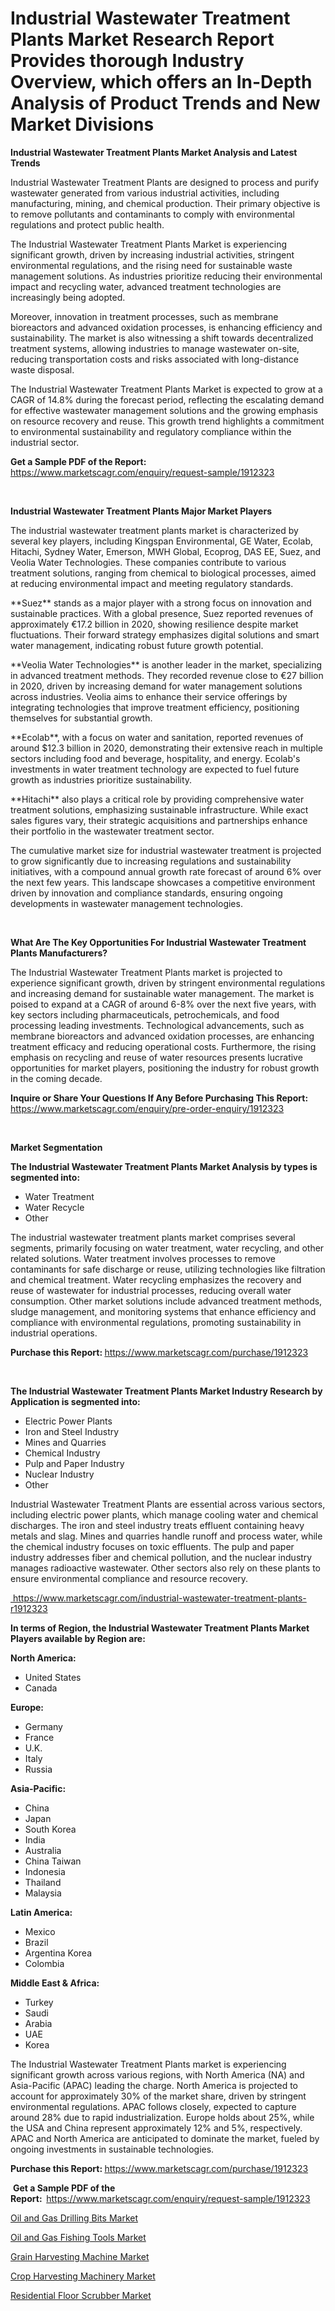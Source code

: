 <p><h1>Industrial Wastewater Treatment Plants Market Research Report Provides thorough Industry Overview, which offers an In-Depth Analysis of Product Trends and New Market Divisions</h1></p><p><strong>Industrial Wastewater Treatment Plants Market Analysis and Latest Trends</strong></p>
<p><p>Industrial Wastewater Treatment Plants are designed to process and purify wastewater generated from various industrial activities, including manufacturing, mining, and chemical production. Their primary objective is to remove pollutants and contaminants to comply with environmental regulations and protect public health.</p><p>The Industrial Wastewater Treatment Plants Market is experiencing significant growth, driven by increasing industrial activities, stringent environmental regulations, and the rising need for sustainable waste management solutions. As industries prioritize reducing their environmental impact and recycling water, advanced treatment technologies are increasingly being adopted. </p><p>Moreover, innovation in treatment processes, such as membrane bioreactors and advanced oxidation processes, is enhancing efficiency and sustainability. The market is also witnessing a shift towards decentralized treatment systems, allowing industries to manage wastewater on-site, reducing transportation costs and risks associated with long-distance waste disposal.</p><p>The Industrial Wastewater Treatment Plants Market is expected to grow at a CAGR of 14.8% during the forecast period, reflecting the escalating demand for effective wastewater management solutions and the growing emphasis on resource recovery and reuse. This growth trend highlights a commitment to environmental sustainability and regulatory compliance within the industrial sector.</p></p>
<p><strong>Get a Sample PDF of the Report:&nbsp;</strong> <a href="https://www.marketscagr.com/enquiry/request-sample/1912323?utm_campaign=1868&utm_medium=2&utm_source=Github&utm_content=ia&utm_term=11042025&utm_id=industrial-wastewater-treatment-plants">https://www.marketscagr.com/enquiry/request-sample/1912323</a></p>
<p>&nbsp;</p>
<p><strong>Industrial Wastewater Treatment Plants Major Market Players</strong></p>
<p><p>The industrial wastewater treatment plants market is characterized by several key players, including Kingspan Environmental, GE Water, Ecolab, Hitachi, Sydney Water, Emerson, MWH Global, Ecoprog, DAS EE, Suez, and Veolia Water Technologies. These companies contribute to various treatment solutions, ranging from chemical to biological processes, aimed at reducing environmental impact and meeting regulatory standards.</p><p>**Suez** stands as a major player with a strong focus on innovation and sustainable practices. With a global presence, Suez reported revenues of approximately €17.2 billion in 2020, showing resilience despite market fluctuations. Their forward strategy emphasizes digital solutions and smart water management, indicating robust future growth potential.</p><p>**Veolia Water Technologies** is another leader in the market, specializing in advanced treatment methods. They recorded revenue close to €27 billion in 2020, driven by increasing demand for water management solutions across industries. Veolia aims to enhance their service offerings by integrating technologies that improve treatment efficiency, positioning themselves for substantial growth.</p><p>**Ecolab**, with a focus on water and sanitation, reported revenues of around $12.3 billion in 2020, demonstrating their extensive reach in multiple sectors including food and beverage, hospitality, and energy. Ecolab's investments in water treatment technology are expected to fuel future growth as industries prioritize sustainability.</p><p>**Hitachi** also plays a critical role by providing comprehensive water treatment solutions, emphasizing sustainable infrastructure. While exact sales figures vary, their strategic acquisitions and partnerships enhance their portfolio in the wastewater treatment sector.</p><p>The cumulative market size for industrial wastewater treatment is projected to grow significantly due to increasing regulations and sustainability initiatives, with a compound annual growth rate forecast of around 6% over the next few years. This landscape showcases a competitive environment driven by innovation and compliance standards, ensuring ongoing developments in wastewater management technologies.</p></p>
<p>&nbsp;</p>
<p><strong>What Are The Key Opportunities For Industrial Wastewater Treatment Plants Manufacturers?</strong></p>
<p><p>The Industrial Wastewater Treatment Plants market is projected to experience significant growth, driven by stringent environmental regulations and increasing demand for sustainable water management. The market is poised to expand at a CAGR of around 6-8% over the next five years, with key sectors including pharmaceuticals, petrochemicals, and food processing leading investments. Technological advancements, such as membrane bioreactors and advanced oxidation processes, are enhancing treatment efficacy and reducing operational costs. Furthermore, the rising emphasis on recycling and reuse of water resources presents lucrative opportunities for market players, positioning the industry for robust growth in the coming decade.</p></p>
<p><strong>Inquire or Share Your Questions If Any Before Purchasing This Report:</strong> <a href="https://www.marketscagr.com/enquiry/pre-order-enquiry/1912323?utm_campaign=1868&utm_medium=2&utm_source=Github&utm_content=ia&utm_term=11042025&utm_id=industrial-wastewater-treatment-plants">https://www.marketscagr.com/enquiry/pre-order-enquiry/1912323</a></p>
<p>&nbsp;</p>
<p><strong>Market Segmentation</strong></p>
<p><strong>The Industrial Wastewater Treatment Plants Market Analysis by types is segmented into:</strong></p>
<p><ul><li>Water Treatment</li><li>Water Recycle</li><li>Other</li></ul></p>
<p><p>The industrial wastewater treatment plants market comprises several segments, primarily focusing on water treatment, water recycling, and other related solutions. Water treatment involves processes to remove contaminants for safe discharge or reuse, utilizing technologies like filtration and chemical treatment. Water recycling emphasizes the recovery and reuse of wastewater for industrial processes, reducing overall water consumption. Other market solutions include advanced treatment methods, sludge management, and monitoring systems that enhance efficiency and compliance with environmental regulations, promoting sustainability in industrial operations.</p></p>
<p><strong>Purchase this Report:&nbsp;</strong><a href="https://www.marketscagr.com/purchase/1912323?utm_campaign=1868&utm_medium=2&utm_source=Github&utm_content=ia&utm_term=11042025&utm_id=industrial-wastewater-treatment-plants">https://www.marketscagr.com/purchase/1912323</a></p>
<p>&nbsp;</p>
<p><strong>The Industrial Wastewater Treatment Plants Market Industry Research by Application is segmented into:</strong></p>
<p><ul><li>Electric Power Plants</li><li>Iron and Steel Industry</li><li>Mines and Quarries</li><li>Chemical Industry</li><li>Pulp and Paper Industry</li><li>Nuclear Industry</li><li>Other</li></ul></p>
<p><p>Industrial Wastewater Treatment Plants are essential across various sectors, including electric power plants, which manage cooling water and chemical discharges. The iron and steel industry treats effluent containing heavy metals and slag. Mines and quarries handle runoff and process water, while the chemical industry focuses on toxic effluents. The pulp and paper industry addresses fiber and chemical pollution, and the nuclear industry manages radioactive wastewater. Other sectors also rely on these plants to ensure environmental compliance and resource recovery.</p></p>
<p><a href="https://www.marketscagr.com/industrial-wastewater-treatment-plants-r1912323?utm_campaign=1868&utm_medium=2&utm_source=Github&utm_content=ia&utm_term=11042025&utm_id=industrial-wastewater-treatment-plants">&nbsp;https://www.marketscagr.com/industrial-wastewater-treatment-plants-r1912323</a></p>
<p><strong>In terms of Region, the Industrial Wastewater Treatment Plants Market Players available by Region are:</strong></p>
<p>
    <p> <strong> North America: </strong>
        <ul>
            <li>United States</li>
            <li>Canada</li>
        </ul>
        </p> 
    <p> <strong> Europe: </strong>
        <ul>
            <li>Germany</li>
            <li>France</li>
            <li>U.K.</li>
            <li>Italy</li>
            <li>Russia</li>
        </ul>
        </p> 
    <p> <strong> Asia-Pacific: </strong>
        <ul>
            <li>China</li>
            <li>Japan</li>
            <li>South Korea</li>
            <li>India</li>
            <li>Australia</li>
            <li>China Taiwan</li>
            <li>Indonesia</li>
            <li>Thailand</li>
            <li>Malaysia</li>
        </ul>
        </p> 
    <p> <strong> Latin America: </strong>
        <ul>
            <li>Mexico</li>
            <li>Brazil</li>
            <li>Argentina Korea</li>
            <li>Colombia</li>
        </ul>
        </p> 
    <p> <strong> Middle East & Africa: </strong>
        <ul>
            <li>Turkey</li>
            <li>Saudi</li>
            <li>Arabia</li>
            <li>UAE</li>
            <li>Korea</li>
        </ul>
    </p>
    </p>
<p><p>The Industrial Wastewater Treatment Plants market is experiencing significant growth across various regions, with North America (NA) and Asia-Pacific (APAC) leading the charge. North America is projected to account for approximately 30% of the market share, driven by stringent environmental regulations. APAC follows closely, expected to capture around 28% due to rapid industrialization. Europe holds about 25%, while the USA and China represent approximately 12% and 5%, respectively. APAC and North America are anticipated to dominate the market, fueled by ongoing investments in sustainable technologies.</p></p>
<p><strong>Purchase this Report: </strong><a href="https://www.marketscagr.com/purchase/1912323?utm_campaign=1868&utm_medium=2&utm_source=Github&utm_content=ia&utm_term=11042025&utm_id=industrial-wastewater-treatment-plants">https://www.marketscagr.com/purchase/1912323</a></p>
<p>&nbsp;<strong>Get a Sample PDF of the Report:&nbsp;&nbsp;</strong><a href="https://www.marketscagr.com/enquiry/request-sample/1912323?utm_campaign=1868&utm_medium=2&utm_source=Github&utm_content=ia&utm_term=11042025&utm_id=industrial-wastewater-treatment-plants">https://www.marketscagr.com/enquiry/request-sample/1912323</a></p>
<p><strong></strong></p>
<p><p><a href="https://github.com/hartsockdonnette82/Market-Research-Report-List-1/blob/main/oil-and-gas-drilling-bits-market.md?utm_campaign=1868&utm_medium=2&utm_source=Github&utm_content=ia&utm_term=11042025&utm_id=industrial-wastewater-treatment-plants">Oil and Gas Drilling Bits Market</a></p><p><a href="https://github.com/akaalahk/Market-Research-Report-List-1/blob/main/oil-and-gas-fishing-tools-market.md?utm_campaign=1868&utm_medium=2&utm_source=Github&utm_content=ia&utm_term=11042025&utm_id=industrial-wastewater-treatment-plants">Oil and Gas Fishing Tools Market</a></p><p><a href="https://github.com/ternainglin/Market-Research-Report-List-1/blob/main/grain-harvesting-machine-market.md?utm_campaign=1868&utm_medium=2&utm_source=Github&utm_content=ia&utm_term=11042025&utm_id=industrial-wastewater-treatment-plants">Grain Harvesting Machine Market</a></p><p><a href="https://github.com/saaindosya/Market-Research-Report-List-1/blob/main/crop-harvesting-machinery-market.md?utm_campaign=1868&utm_medium=2&utm_source=Github&utm_content=ia&utm_term=11042025&utm_id=industrial-wastewater-treatment-plants">Crop Harvesting Machinery Market</a></p><p><a href="https://github.com/penglatilles/Market-Research-Report-List-1/blob/main/residential-floor-scrubber-market.md?utm_campaign=1868&utm_medium=2&utm_source=Github&utm_content=ia&utm_term=11042025&utm_id=industrial-wastewater-treatment-plants">Residential Floor Scrubber Market</a></p></p>